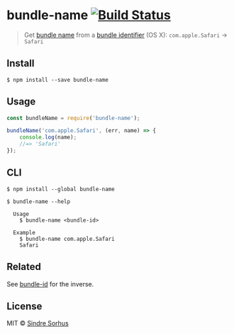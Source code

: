 # bundle-name [![Build Status](https://travis-ci.org/sindresorhus/bundle-name.png?branch=master)](http://travis-ci.org/sindresorhus/bundle-name)

> Get [bundle name](https://developer.apple.com/library/Mac/documentation/General/Reference/InfoPlistKeyReference/Articles/CoreFoundationKeys.html#//apple_ref/doc/plist/info/CFBundleName) from a [bundle identifier](https://developer.apple.com/library/Mac/documentation/General/Reference/InfoPlistKeyReference/Articles/CoreFoundationKeys.html#//apple_ref/doc/plist/info/CFBundleIdentifier) (OS X): `com.apple.Safari` → `Safari`


## Install

```
$ npm install --save bundle-name
```


## Usage

```js
const bundleName = require('bundle-name');

bundleName('com.apple.Safari', (err, name) => {
	console.log(name);
	//=> 'Safari'
});
```


## CLI

```
$ npm install --global bundle-name
```

```
$ bundle-name --help

  Usage
    $ bundle-name <bundle-id>

  Example
    $ bundle-name com.apple.Safari
    Safari
```


## Related

See [bundle-id](https://github.com/sindresorhus/bundle-id) for the inverse.


## License

MIT © [Sindre Sorhus](http://sindresorhus.com)
